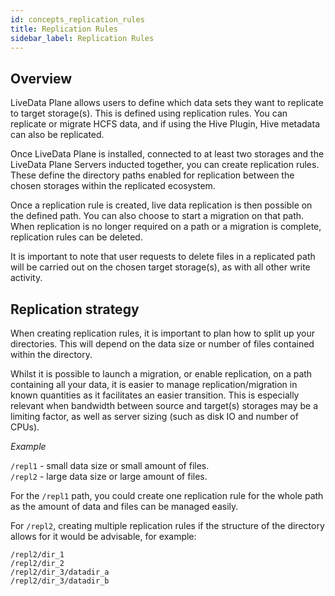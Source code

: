 ```yaml
---
id: concepts_replication_rules
title: Replication Rules
sidebar_label: Replication Rules
---
```


## Overview

LiveData Plane allows users to define which data sets they want to replicate to target storage(s). This is defined using replication rules.
You can replicate or migrate HCFS data, and if using the Hive Plugin, Hive metadata can also be replicated.

Once LiveData Plane is installed, connected to at least two storages and the LiveData Plane Servers inducted together, you can create replication rules. These define the directory paths enabled for replication between the chosen storages within the replicated ecosystem.

Once a replication rule is created, live data replication is then possible on the defined path. You can also choose to start a migration on that path. When replication is no longer required on a path or a migration is complete, replication rules can be deleted.

It is important to note that user requests to delete files in a replicated path will be carried out on the chosen target storage(s), as with all other write activity.

## Replication strategy

When creating replication rules, it is important to plan how to split up your directories. This will depend on the data size or number of files contained within the directory.

Whilst it is possible to launch a migration, or enable replication, on a path containing all your data, it is easier to manage replication/migration in known quantities as it facilitates an easier transition. This is especially relevant when bandwidth between source and target(s) storages may be a limiting factor, as well as server sizing (such as disk IO and number of CPUs).

_Example_

`/repl1` - small data size or small amount of files.  
`/repl2` - large data size or large amount of files.

For the `/repl1` path, you could create one replication rule for the whole path as the amount of data and files can be managed easily.

For `/repl2`, creating multiple replication rules if the structure of the directory allows for it would be advisable, for example:

`/repl2/dir_1`  
`/repl2/dir_2`  
`/repl2/dir_3/datadir_a`  
`/repl2/dir_3/datadir_b`
